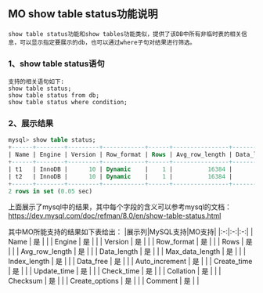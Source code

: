 ## MO show table status功能说明
    show table status功能和show tables功能类似，提供了该DB中所有非临时表的相关信息，可以显示指定要展示的db，也可以通过where子句对结果进行筛选。
### 1、show table status语句
    支持的相关语句如下:
    show table status;
    show table status from db;
    show table status where condition;
    
### 2、展示结果
```sql
mysql> show table status;
+------+--------+---------+------------+------+----------------+-------------+-----------------+--------------+-----------+----------------+---------------------+---------------------+------------+--------------------+----------+----------------+---------+
| Name | Engine | Version | Row_format | Rows | Avg_row_length | Data_length | Max_data_length | Index_length | Data_free | Auto_increment | Create_time         | Update_time         | Check_time | Collation          | Checksum | Create_options | Comment |
+------+--------+---------+------------+------+----------------+-------------+-----------------+--------------+-----------+----------------+---------------------+---------------------+------------+--------------------+----------+----------------+---------+
| t1   | InnoDB |      10 | Dynamic    |    1 |          16384 |       16384 |               0 |            0 |         0 |           NULL | 2022-09-20 16:44:10 | 2022-09-20 16:44:17 | NULL       | utf8mb4_0900_ai_ci |     NULL |                |         |
| t2   | InnoDB |      10 | Dynamic    |    1 |          16384 |       16384 |               0 |            0 |         0 |           NULL | 2022-09-20 16:44:23 | 2022-09-20 16:44:27 | NULL       | utf8mb4_0900_ai_ci |     NULL |                |         |
+------+--------+---------+------------+------+----------------+-------------+-----------------+--------------+-----------+----------------+---------------------+---------------------+------------+--------------------+----------+----------------+---------+
2 rows in set (0.05 sec)
```
上面展示了mysql中的结果，其中每个字段的含义可以参考mysql的文档：https://dev.mysql.com/doc/refman/8.0/en/show-table-status.html

其中MO所能支持的结果如下表给出：
|展示列|MySQL支持|MO支持|
|:-:|:-:|:-:|
|     Name   |  是  |    |
|   Engine   |  是  |    |
|    Version |  是  |    |
| Row_format |  是  |    |
|    Rows    |  是  |    |
| Avg_row_length |  是  |    |
| Data_length |  是  |    |
| Max_data_length |  是  |    |
| Index_length |  是  |    |
| Data_free |  是  |    |
| Auto_increment |  是  |    |
| Create_time |  是  |    |
| Update_time |  是  |    |
| Check_time |  是  |    |
| Collation |  是  |    |
| Checksum |  是  |    |
| Create_options |  是  |    |
| Comment |  是  |    |
